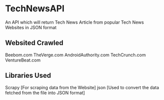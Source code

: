 # TechNewsAPI
An API which will return Tech News Article from popular Tech News Websites in JSON format

## Websited Crawled
Beebom.com
TheVerge.com
AndroidAuthority.com
TechCrunch.com
VentureBeat.com

## Libraries Used
Scrapy [For scraping data from the Website]
json [Used to convert the data fetched from the file into JSON format]
